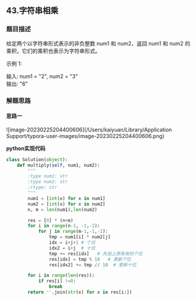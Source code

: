 ## 43.字符串相乘
### 题目描述
给定两个以字符串形式表示的非负整数 num1 和 num2，返回 num1 和 num2 的乘积，它们的乘积也表示为字符串形式。

示例 1:

输入: num1 = "2", num2 = "3"  
输出: "6"


### 解题思路
#### 思路一

![image-20230225204400606](/Users/kaiyuan/Library/Application Support/typora-user-images/image-20230225204400606.png)

**python实现代码**
```python
class Solution(object):
    def multiply(self, num1, num2):
        """
        :type num1: str
        :type num2: str
        :rtype: str
        """
        num1 = [int(x) for x in num1]
        num2 = [int(x) for x in num2]
        n, m = len(num1),len(num2)

        res = [0] * (n+m)
        for i in range(n-1, -1,-1):
            for j in range(m-1,-1,-1):
                tmp = num1[i] * num2[j]
                idx = i+j+1 # 个位
                idx2 = i+j  # 十位
                tmp += res[idx]   # 先加上原来有的个位
                res[idx] = tmp % 10   # 更新个位
                res[idx2] += tmp // 10  # 更新十位

        for i in range(len(res)):
            if res[i] !=0:
                break
        return ''.join(str(x) for x in res[i:])
```

